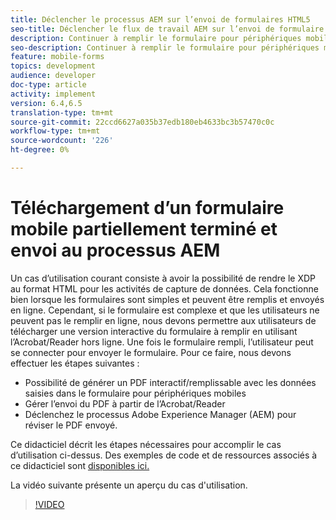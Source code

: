 ```yaml
---
title: Déclencher le processus AEM sur l’envoi de formulaires HTML5
seo-title: Déclencher le flux de travail AEM sur l’envoi de formulaire HTML5
description: Continuer à remplir le formulaire pour périphériques mobiles en mode hors ligne et envoyer le formulaire pour périphériques mobiles pour déclencher AEM processus
seo-description: Continuer à remplir le formulaire pour périphériques mobiles en mode hors ligne et envoyer le formulaire pour périphériques mobiles pour déclencher AEM processus
feature: mobile-forms
topics: development
audience: developer
doc-type: article
activity: implement
version: 6.4,6.5
translation-type: tm+mt
source-git-commit: 22ccd6627a035b37edb180eb4633bc3b57470c0c
workflow-type: tm+mt
source-wordcount: '226'
ht-degree: 0%

---
```



# Téléchargement d’un formulaire mobile partiellement terminé et envoi au processus AEM

Un cas d’utilisation courant consiste à avoir la possibilité de rendre le XDP au format HTML pour les activités de capture de données. Cela fonctionne bien lorsque les formulaires sont simples et peuvent être remplis et envoyés en ligne. Cependant, si le formulaire est complexe et que les utilisateurs ne peuvent pas le remplir en ligne, nous devons permettre aux utilisateurs de télécharger une version interactive du formulaire à remplir en utilisant l’Acrobat/Reader hors ligne. Une fois le formulaire rempli, l’utilisateur peut se connecter pour envoyer le formulaire.
Pour ce faire, nous devons effectuer les étapes suivantes :

* Possibilité de générer un PDF interactif/remplissable avec les données saisies dans le formulaire pour périphériques mobiles
* Gérer l’envoi du PDF à partir de l’Acrobat/Reader
* Déclenchez le processus Adobe Experience Manager (AEM) pour réviser le PDF envoyé.

Ce didacticiel décrit les étapes nécessaires pour accomplir le cas d’utilisation ci-dessus. Des exemples de code et de ressources associés à ce didacticiel sont [disponibles ici.](part-four.md)

La vidéo suivante présente un aperçu du cas d&#39;utilisation.

>[!VIDEO](https://video.tv.adobe.com/v/29677?quality=9&learn=on)

